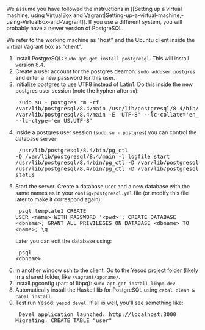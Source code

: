 We assume you have followed the instructions in [[Setting up a virtual machine, using VirtualBox and Vagrant|Setting-up-a-virtual-machine,-using-VirtualBox-and-Vagrant]]. If you use a different system, you will probably have a newer version of PostgreSQL.

We refer to the working machine as "host" and the Ubuntu client inside the virtual Vagrant box as "client".

1. Install PostgreSQL: `sudo apt-get install postgresql`. This will install version 8.4.
1. Create a user account for the postgres deamon: `sudo adduser postgres` and enter a new password for this user.
1. Initialize postgres to use UTF8 instead of Latin1. Do this inside the new postgres user session (note the hyphen after `su`):<pre>
    sudo su - postgres
    rm -rf /var/lib/postgresql/8.4/main
    /usr/lib/postgresql/8.4/bin/initdb -D /var/lib/postgresql/8.4/main -E 'UTF-8' --lc-collate='en_US.UTF-8' --lc-ctype='en_US.UTF-8'</pre>
1. Inside a postgres user session (`sudo su - postgres`) you can control the database server:<pre>
    /usr/lib/postgresql/8.4/bin/pg_ctl -D /var/lib/postgresql/8.4/main -l logfile start
    /usr/lib/postgresql/8.4/bin/pg_ctl -D /var/lib/postgresql/8.4/main stop
    /usr/lib/postgresql/8.4/bin/pg_ctl -D /var/lib/postgresql/8.4/main status</pre>
1. Start the server. Create a database user and a new database with the same names as in your `config/postgresql.yml` file (or modify this file later to make it correspond again):<pre>
    psql template1
    CREATE USER &lt;name&gt; WITH PASSWORD '&lt;pwd&gt;';
    CREATE DATABASE &lt;dbname&gt;;
    GRANT ALL PRIVILEGES ON DATABASE &lt;dbname> TO &lt;name&gt;;
    \q</pre>
Later you can edit the database using:<pre>
    psql &lt;dbname></pre>
1. In another window ssh to the client. Go to the Yesod project folder (likely in a shared folder, like `/vagrant/appname/`.
1. Install pgconfig (part of libpq): `sudo apt-get install libpq-dev`.
1. Automatically install the Haskell lib for PostgreSQL using `cabal clean & cabal install`.
1. Test run Yesod: `yesod devel`. If all is well, you'll see something like:<pre>
    Devel application launched: http://localhost:3000
    Migrating: CREATE TABLE "user"</pre>